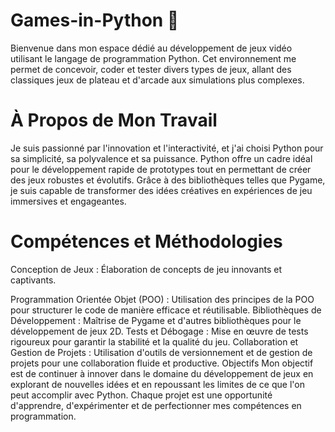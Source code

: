 # Games-in-Python 🐍 
Bienvenue dans mon espace dédié au développement de jeux vidéo utilisant le langage de programmation Python. Cet environnement me permet de concevoir, coder et tester divers types de jeux, allant des classiques jeux de plateau et d'arcade aux simulations plus complexes.

# À Propos de Mon Travail
Je suis passionné par l'innovation et l'interactivité, et j'ai choisi Python pour sa simplicité, sa polyvalence et sa puissance. Python offre un cadre idéal pour le développement rapide de prototypes tout en permettant de créer des jeux robustes et évolutifs. Grâce à des bibliothèques telles que Pygame, je suis capable de transformer des idées créatives en expériences de jeu immersives et engageantes.

# Compétences et Méthodologies
Conception de Jeux : Élaboration de concepts de jeu innovants et captivants.

Programmation Orientée Objet (POO) : Utilisation des principes de la POO pour structurer le code de manière efficace et réutilisable.
Bibliothèques de Développement : Maîtrise de Pygame et d'autres bibliothèques pour le développement de jeux 2D.
Tests et Débogage : Mise en œuvre de tests rigoureux pour garantir la stabilité et la qualité du jeu.
Collaboration et Gestion de Projets : Utilisation d'outils de versionnement et de gestion de projets pour une collaboration fluide et productive.
Objectifs
Mon objectif est de continuer à innover dans le domaine du développement de jeux en explorant de nouvelles idées et en repoussant les limites de ce que l'on peut accomplir avec Python. Chaque projet est une opportunité d'apprendre, d'expérimenter et de perfectionner mes compétences en programmation.
